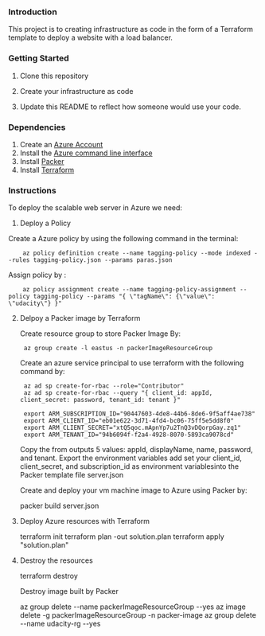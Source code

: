  
### Introduction
This project is to creating infrastructure as code in the form of a Terraform template to deploy a website with a load balancer.

### Getting Started
1. Clone this repository

2. Create your infrastructure as code

3. Update this README to reflect how someone would use your code.

### Dependencies
1. Create an [Azure Account](https://portal.azure.com) 
2. Install the [Azure command line interface](https://docs.microsoft.com/en-us/cli/azure/install-azure-cli?view=azure-cli-latest)
3. Install [Packer](https://www.packer.io/downloads)
4. Install [Terraform](https://www.terraform.io/downloads.html)

### Instructions
 
To deploy the scalable web server in Azure we need:

1. Deploy a Policy

Create a Azure policy by using the following command in the terminal: 

		az policy definition create --name tagging-policy --mode indexed --rules tagging-policy.json --params paras.json

 

Assign policy by : 

		az policy assignment create --name tagging-policy-assignment --policy tagging-policy --params "{ \"tagName\": {\"value\": \"udacity\"} }"

 

2. Delpoy a Packer image by Terraform

   Create resource group to store Packer Image By:

   		az group create -l eastus -n packerImageResourceGroup

   Create an azure service principal to use terraform with the following command by:


    	az ad sp create-for-rbac --role="Contributor"
    	az ad sp create-for-rbac --query "{ client_id: appId, client_secret: password, tenant_id: tenant }"

    	export ARM_SUBSCRIPTION_ID="90447603-4de8-44b6-8de6-9f5aff4ae738"
		export ARM_CLIENT_ID="eb01e622-3d71-4fd4-bc06-75ff5e5dd8f0"
		export ARM_CLIENT_SECRET="xtQ5qoc.mApnYp7u2TnQ3vDQorpGay.zq1"
		export ARM_TENANT_ID="94b6094f-f2a4-4928-8070-5893ca9078cd"



    Copy the from outputs 5 values: appId, displayName, name, password, and tenant.
    Export the environment variables add set your client_id, client_secret, and subscription_id as environment variablesinto the Packer template file server.json

   
   Create and deploy your vm machine image to Azure using Packer by: 

   packer build server.json


3. Deploy Azure resources with Terraform
	
	terraform init
	terraform plan -out solution.plan
	terraform apply "solution.plan"


4. Destroy the resources

	terraform destroy
	
	Destroy image built by Packer 

	az group delete --name packerImageResourceGroup --yes
	az image delete -g packerImageResourceGroup -n packer-image
	az group delete --name udacity-rg  --yes

	



